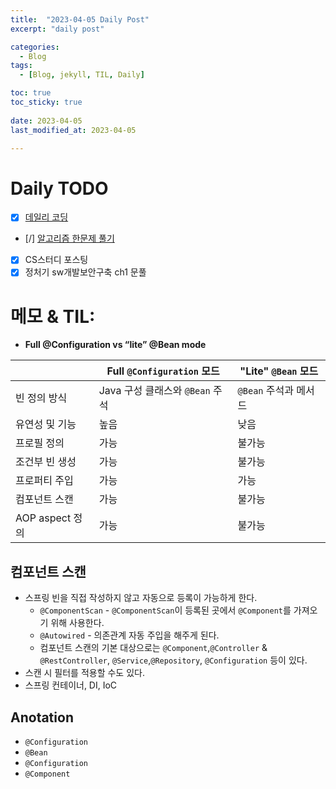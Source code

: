 ```yaml
---
title:  "2023-04-05 Daily Post"
excerpt: "daily post"

categories:
  - Blog
tags:
  - [Blog, jekyll, TIL, Daily]

toc: true
toc_sticky: true
 
date: 2023-04-05
last_modified_at: 2023-04-05

---
```


# Daily TODO

- [x] [데일리 코딩](https://urclass.codestates.com/classroom/33)
- [/] [알고리즘 한문제 풀기](https://www.acmicpc.net/problem/12886)
- [x] CS스터디 포스팅
- [x] 정처기 sw개발보안구축 ch1 문풀

# 메모 & TIL: 

- **Full @Configuration vs “lite” @Bean mode**

|                 | Full `@Configuration` 모드      | "Lite" `@Bean` 모드   |
| --------------- | ------------------------------- | --------------------- |
| 빈 정의 방식    | Java 구성 클래스와 `@Bean` 주석 | `@Bean` 주석과 메서드 |
| 유연성 및 기능  | 높음                            | 낮음                  |
| 프로필 정의     | 가능                            | 불가능                |
| 조건부 빈 생성  | 가능                            | 불가능                |
| 프로퍼티 주입   | 가능                            | 가능                  |
| 컴포넌트 스캔   | 가능                            | 불가능                |
| AOP aspect 정의 | 가능                            | 불가능                |


## 컴포넌트 스캔

- 스프링 빈을 직접 작성하지 않고 자동으로 등록이 가능하게 한다.
	- `@ComponentScan` - `@ComponentScan`이 등록된 곳에서 `@Component`를 가져오기 위해 사용한다.
	- `@Autowired` - 의존관계 자동 주입을 해주게 된다.
	- 컴포넌트 스캔의 기본 대상으로는 `@Component`,`@Controller` & `@RestController`, `@Service`,`@Repository`, `@Configuration` 등이 있다.
- 스캔 시 필터를 적용할 수도 있다.
- 스프링 컨테이너, DI, IoC

## Anotation
- `@Configuration`
- `@Bean`
- `@Configuration`
- `@Component`
